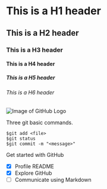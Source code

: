 # This is a H1 header 
## This is a H2 header
### This is a H3 header
#### This is a H4 header
##### This is a H5 header
###### This is a H6 header

![Image of GitHub Logo](https://github.githubassets.com/images/modules/logos_page/GitHub-Mark.png)


Three git basic commands.
```
$git add <file>
$git status
$git commit -m "<message>"
```

Get started with GitHub
- [x] Profile README
- [x] Explore GitHub
- [ ] Communicate using Markdown
